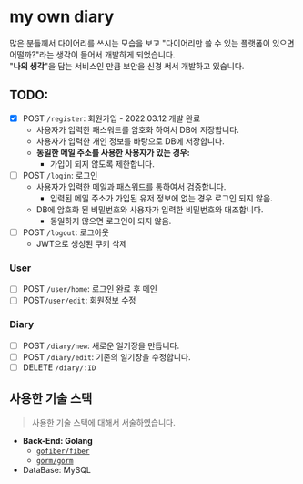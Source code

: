 # my own diary
많은 분들께서 다이어리를 쓰시는 모습을 보고 "다이어리만 쓸 수 있는 플랫폼이 있으면 어떨까?"라는 생각이 들어서 개발하게 되었습니다.    
"**나의 생각**"을 담는 서비스인 만큼 보안을 신경 써서 개발하고 있습니다.  

## TODO:
- [X] POST `/register`: 회원가입 - 2022.03.12 개발 완료
  - 사용자가 입력한 패스워드를 암호화 하여서 DB에 저장합니다.
  - 사용자가 입력한 개인 정보를 바탕으로 DB에 저장합니다.
  - **동일한 메일 주소를 사용한 사용자가 있는 경우:**
    - 가입이 되지 않도록 제한합니다.
- [ ] POST `/login`: 로그인
  - 사용자가 입력한 메일과 패스워드를 통하여서 검증합니다.
     - 입력된 메일 주소가 가입된 유저 정보에 없는 경우 로그인 되지 않음.
  - DB에 암호화 된 비밀번호와 사용자가 입력한 비밀번호와 대조합니다.
    -  동일하지 않으면 로그인이 되지 않음.
- [ ] POST `/logout`: 로그아웃
  - JWT으로 생성된 쿠키 삭제

### User
- [ ] POST `/user/home`: 로그인 완료 후 메인
- [ ] POST`/user/edit`: 회원정보 수정

### Diary
- [ ] POST `/diary/new`: 새로운 일기장을 만듭니다.
- [ ] POST `/diary/edit`: 기존의 일기장을 수정합니다.
- [ ] DELETE `/diary/:ID`

## 사용한 기술 스택
> 사용한 기술 스택에 대해서 서술하였습니다. 

- **Back-End: Golang**
  - [`gofiber/fiber`](https://gofiber.io/)
  - [`gorm/gorm`](gorm.io/gorm)
- DataBase: MySQL